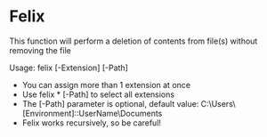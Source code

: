 # Felix
This function will perform a deletion of contents from file(s) without removing the file

Usage:  felix [-Extension] [-Path]

- You can assign more than 1 extension at once
- Use felix * [-Path] to select all extensions
- The [-Path] parameter is optional, default value: C:\Users\\[Environment]::UserName\Documents
- Felix works recursively, so be careful!

